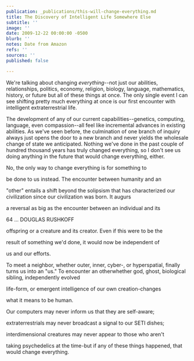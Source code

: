 ```yaml
---
publication: _publications/this-will-change-everything.md
title: The Discovery of Intelligent Life Somewhere Else
subtitle: ''
image: ''
date: 2009-12-22 00:00:00 -0500
blurb: ''
notes: Date from Amazon
refs: ''
sources: ''
published: false

---
```

We're talking about changing _everything_--not just our abilities, relationships, politics, economy, religion, biology, language, mathematics, history, or future but all of these things at once. The only single event I can see shifting pretty much everything at once is our first encounter with intelligent extraterrestrial life.

The development of any of our current capabilities--genetics, computing, language, even compassion--all feel like incremental advances in existing abilities. As we've seen before, the culmination of one branch of inquiry always just opens the door to a new branch and never yields the wholesale change of state we anticipated. Nothing we've done in the past couple of hundred thousand years has truly changed everything, so I don't see us doing anything in the future that would change everything, either.

No, the only way to change everything is for something to

be done to us instead. The encounter between humanity and an

"other" entails a shift beyond the solipsism that has characterized our civilization since our civilization was born. It augurs

a reversal as big as the encounter between an individual and its

64 ... DOUGLAS RUSHKOFF

offspring or a creature and its creator. Even if this were to be the

result of something we'd done, it would now be independent of

us and our efforts.

To meet a neighbor, whether outer, inner, cyber-, or hyperspatial, finally turns us into an "us." To encounter an otherwhether god, ghost, biological sibling, independently evolved

life-form, or emergent intelligence of our own creation-changes

what it means to be human.

Our computers may never inform us that they are self-aware;

extraterrestrials may never broadcast a signal to our SETI dishes;

interdimensional creatures may never appear to those who aren't

taking psychedelics at the time-but if any of these things happened, that would change everything.